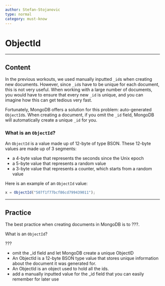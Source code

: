 ```yaml
---
author: Stefan-Stojanovic
type: normal
category: must-know
---
```


# ObjectId

---

## Content

In the previous workouts, we used manually inputted `_id`s when creating new documents. However, since `_id`s have to be unique for each document, this is not very useful. When working with a large number of documents, you would have to ensure that every new `_id` is unique, and you can imagine how this can get tedious very fast.

Fortunately, MongoDB offers a solution for this problem: auto-generated `ObjectId`s. When creating a document, if you omit the `_id` field, MongoDB will automatically create a unique `_id` for you.

### What is an `ObjectId`?

An `ObjectId` is a value made up of 12-byte of type BSON. These 12-byte values are made up of 3 segments:

- a 4-byte value that represents the seconds since the Unix epoch
- a 5-byte value that represents a random value
- a 3-byte value that represents a counter, which starts from a random value

Here is an example of an `ObjectId` value:

```js
x = ObjectId("507f1f77bcf86cd799439011");
```

---

## Practice

The best practice when creating documents in MongoDB is to ???.

What is an `ObjectId`?

???

- omit the _id field and let MongoDB create a unique ObjectID
- An ObjectId is a 12-byte BSON type value that stores unique information about the document it was generated for.
- An ObjectId is an object used to hold all the ids.
- add a manually inputted value for the _id field that you can easily remember for later use
